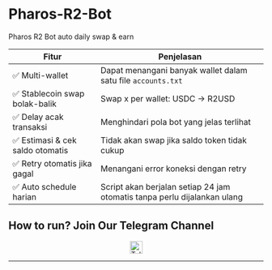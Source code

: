 # Pharos-R2-Bot
Pharos R2 Bot auto daily swap &amp; earn


| Fitur                           | Penjelasan                                                               |
| ------------------------------- | ------------------------------------------------------------------------ |
| ✅ Multi-wallet                  | Dapat menangani banyak wallet dalam satu file `accounts.txt`          |
| ✅ Stablecoin swap bolak-balik   | Swap x per wallet: USDC → R2USD                                         |
| ✅ Delay acak transaksi          | Menghindari pola bot yang jelas terlihat                                 |
| ✅ Estimasi & cek saldo otomatis | Tidak akan swap jika saldo token tidak cukup                             |
| ✅ Retry otomatis jika gagal     | Menangani error koneksi dengan retry                                     |
| ✅ Auto schedule harian          | Script akan berjalan setiap 24 jam otomatis tanpa perlu dijalankan ulang |


## How to run? Join Our Telegram Channel

<div align="center">
  <a href="https://t.me/airdropseeker_official" target="_blank">
    <img src="https://img.shields.io/static/v1?message=Telegram&logo=telegram&label=&color=2CA5E0&logoColor=white&style=for-the-badge" height="25" alt="Telegram Logo" />
  </a>
</div>

---
